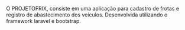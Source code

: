 O PROJETOFRIX, consiste em uma aplicação para cadastro de frotas e registro de abastecimento dos veículos. Desenvolvida utilizando o framework laravel e bootstrap.
